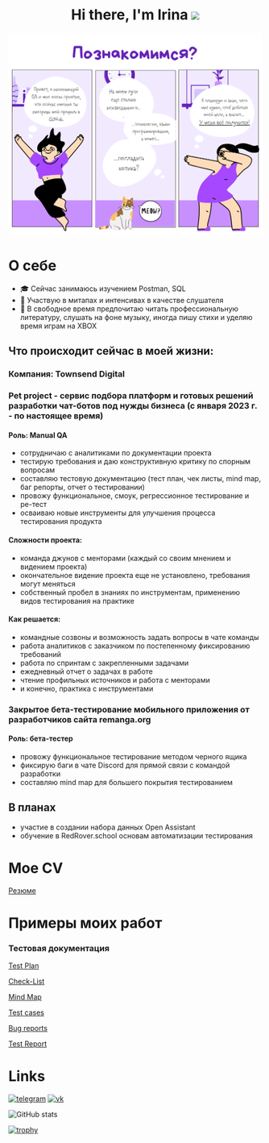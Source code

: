<h1 align="center">Hi there, I'm Irina 
<img src="https://github.com/blackcater/blackcater/raw/main/images/Hi.gif" height="32"/></h1>
<img src=https://github.com/VergyQA/VergyQA/blob/23fad8374f0694e6877e1c4a05ca1f21c05a1bbf/Intro.png alt="Intro">

# О себе

- :mortar_board: Сейчас занимаюсь изучением Postman, SQL
- :memo: Участвую в митапах и интенсивах в качестве слушателя
- :art: В свободное время предпочитаю читать профессиональную литературу, слушать на фоне музыку, иногда пишу стихи и уделяю время играм на XBOX

## Что происходит сейчас в моей жизни:
### Компания: Townsend Digital
### Pet project - сервис подбора платформ и готовых решений разработки чат-ботов под нужды бизнеса (с января 2023 г. - по настоящее время)
#### Роль: Manual QA
* сотрудничаю с аналитиками по документации проекта
* тестирую требования и даю конструктивную критику по спорным вопросам
* составляю тестовую документацию (тест план, чек листы, mind map, баг репорты, отчет о тестировании)
* провожу функциональное, смоук, регрессионное тестирование и ре-тест
* осваиваю новые инструменты для улучшения процесса тестирования продукта

#### Сложности проекта:
* команда джунов с менторами (каждый со своим мнением и видением проекта)
* окончательное видение проекта еще не установлено, требования могут меняться
* собственный пробел в знаниях по инструментам, применению видов тестирования на практике

#### Как решается:
* командные созвоны и возможность задать вопросы в чате команды
* работа аналитиков с заказчиком по постепенному фиксированию требований
* работа по спринтам с закрепленными задачами
* ежедневный отчет о задачах в работе
* чтение профильных источников и работа с менторами
* и конечно, практика с инструментами

### Закрытое бета-тестирование мобильного приложения от разработчиков сайта remanga.org
#### Роль: бета-тестер
* провожу функциональное тестирование методом черного ящика
* фиксирую баги в чате Discord для прямой связи с командой разработки
* составляю mind map для большего покрытия тестированием

## В планах
* участие в создании набора данных Open Assistant
* обучение в RedRover.school основам автоматизации тестирования

# Мое CV
[Резюме](https://drive.google.com/file/d/1WAmom-GQ_Waf6a62uX59fmPoxdsclY3A/view?usp=sharing)

# Примеры моих работ
### Тестовая документация
[Test Plan](https://docs.google.com/document/d/1NGHY-AQpZO-UEXUGnExflx4h6jFFo3lU_ETVEnYVBiA/edit?usp=share_link)

[Check-List](https://drive.google.com/file/d/1gOfjmj8N2nGR3ly00uhh2HBKjK7AXSnT/view?usp=share_link)

[Mind Map](https://drive.google.com/file/d/1M3LajrNcsC9qsjZ7c3evxTUY0NDOdd8e/view?usp=share_link)

[Test cases](https://drive.google.com/file/d/1VdIFnsI4V13A3IGvrS8qPx8mIPd-4hIy/view?usp=share_link)

[Bug reports](https://drive.google.com/drive/folders/1aaYgyYuBsuLFhEAqvjUrOMcLjLosAJxG?usp=share_link)

[Test Report](https://docs.google.com/document/d/1GAyo7oG5qX7yki9Ys15u9jd19210aORwjed4W0DmF8c/edit?usp=share_link)

# Links

[<img src='https://cdn.jsdelivr.net/npm/simple-icons@3.0.1/icons/telegram.svg' alt='telegram' height='40'>](http://t.me/VergyQA)   [<img src='https://cdn.jsdelivr.net/npm/simple-icons@3.0.1/icons/vk.svg' alt='vk' height='40'>](https://vk.com/irinaqa)  

![GitHub stats](https://github-readme-stats.vercel.app/api?username=VergyQA&show_icons=true) 

[![trophy](https://github-profile-trophy.vercel.app/?username=VergyQA)](https://github.com/ryo-ma/github-profile-trophy)
